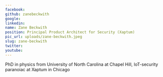```yaml
---
facebook: 
github: zanebeckwith
google: 
linkedin: 
name: Zane Beckwith
position: Principal Product Architect for Security (Xaptum)
pic_url: uploads/zane-beckwith.jpeg
slug: zane-beckwith
twitter: 
youtube: 
---
```

PhD in physics from University of North Carolina at Chapel Hill, IoT-security paranoiac at Xaptum in Chicago
